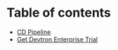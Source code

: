 # Table of contents

* [CD Pipeline](cd-pipeline.md)
* [Get Devtron Enterprise Trial](enterprise-license.md)
